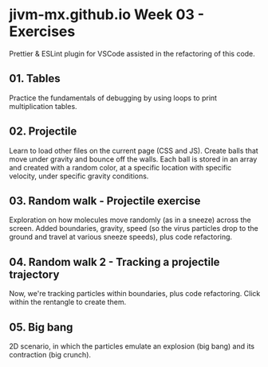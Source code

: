 # jivm-mx.github.io Week 03 - Exercises

Prettier & ESLint plugin for VSCode assisted in the refactoring of this code.

## 01. Tables

Practice the fundamentals of debugging by using loops to print multiplication tables.

## 02. Projectile

Learn to load other files on the current page (CSS and JS). Create balls that move under gravity and bounce off the walls. Each ball is stored in an array and created with a random color, at a specific location with specific velocity, under specific gravity conditions.

## 03. Random walk - Projectile exercise

Exploration on how molecules move randomly (as in a sneeze) across the screen. Added boundaries, gravity, speed (so the virus particles drop to the ground and travel at various sneeze speeds), plus code refactoring.

## 04. Random walk 2 - Tracking a projectile trajectory

Now, we're tracking particles within boundaries, plus code refactoring. Click within the rentangle to create them.

## 05. Big bang

2D scenario, in which the particles emulate an explosion (big bang) and its contraction (big crunch).